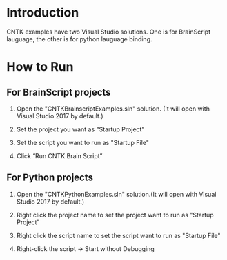 # Introduction

CNTK examples have two Visual Studio solutions. One is for BrainScript lauguage, the other is for python lauguage binding.


# How to Run

## For BrainScript projects

1. Open the "CNTKBrainscriptExamples.sln" solution. (It will open with Visual Studio 2017 by default.)

2. Set the project you want as "Startup Project"

3. Set the script you want to run as "Startup File"

4. Click “Run CNTK Brain Script”


## For Python projects

1. Open the "CNTKPythonExamples.sln" solution.(It will open with Visual Studio 2017 by default.)

2. Right click the project name to set the project want to run as "Startup Project"

3. Right click the script name to set the script want to run as "Startup File"

4. Right-click the script -> Start without Debugging